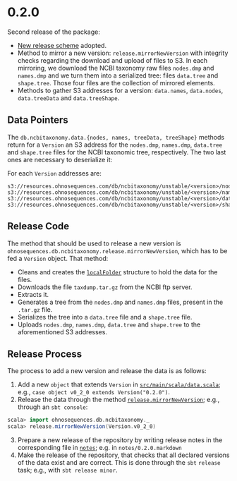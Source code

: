 # 0.2.0

Second release of the package:

* [New release scheme][new-release-scheme] adopted.
* Method to mirror a new version: `release.mirrorNewVersion` with integrity checks regarding the download and upload of files to S3. In each mirroring, we download the NCBI taxonomy raw files `nodes.dmp` and `names.dmp` and we turn them into a serialized tree: files `data.tree` and `shape.tree`. Those four files are the collection of mirrored elements.
* Methods to gather S3 addresses for a version: `data.names`, `data.nodes`, `data.treeData` and `data.treeShape`.

## Data Pointers

The `db.ncbitaxonomy.data.{nodes, names, treeData, treeShape}` methods return for a `Version` an S3 address for the `nodes.dmp`, `names.dmp`, `data.tree` and `shape.tree` files for the NCBI taxonomic tree, respectively. The two last ones are necessary to deserialize it:

For each `Version` addresses are:
```
s3://resources.ohnosequences.com/db/ncbitaxonomy/unstable/<version>/nodes.dmp
s3://resources.ohnosequences.com/db/ncbitaxonomy/unstable/<version>/names.dmp
s3://resources.ohnosequences.com/db/ncbitaxonomy/unstable/<version>/data.tree
s3://resources.ohnosequences.com/db/ncbitaxonomy/unstable/<version>/shape.tree
```

## Release Code

The method that should be used to release a new version is `ohnosequences.db.ncbitaxonomy.release.mirrorNewVersion`, which has to be fed a `Version` object. That method: 
* Cleans and creates the [`localFolder`][localFolder] structure to hold the data for the files.
* Downloads the file `taxdump.tar.gz` from the NCBI ftp server.
* Extracts it.
* Generates a tree from the `nodes.dmp` and `names.dmp` files, present in the `.tar.gz` file.
* Serializes the tree into a `data.tree` file and a `shape.tree` file.
* Uploads `nodes.dmp`, `names.dmp`, `data.tree` and `shape.tree` to the aforementioned S3 addresses.

## Release Process

The process to add a new version and release the data is as follows:

1. Add a new `object` that extends `Version` in [`src/main/scala/data.scala`](https://github.com/ohnosequences/db.ncbitaxonomy/blob/v0.2.0/src/main/scala/data.scala); e.g., `case object v0_2_0 extends Version("0.2.0")`.
2. Release the data through the method [`release.mirrorNewVersion`](https://github.com/ohnosequences/db.ncbitaxonomy/blob/v0.2.0/src/main/scala/release.scala#L104); e.g., through an `sbt console`:
```scala
scala> import ohnosequences.db.ncbitaxonomy._
scala> release.mirrorNewVersion(Version.v0_2_0)
```
3. Prepare a new release of the repository by writing release notes in the corresponding file in [`notes`](https://github.com/ohnosequences/db.ncbitaxonomy/blob/v0.2.0/notes); e.g. in `notes/0.2.0.markdown`
4. Make the release of the repository, that checks that all declared versions of the data exist and are correct. This is done through the `sbt` `release` task; e.g., with `sbt release minor`.


[new-release-scheme]: https://github.com/ohnosequences/16s/blob/master/dev/log.md#new-release-process
[localFolder]: https://github.com/ohnosequences/db.ncbitaxonomy/blob/v0.2.0/src/main/scala/data.scala#L24
[db.ncbitaxonomy]: https://github.com/ohnosequences/db.ncbitaxonomy
